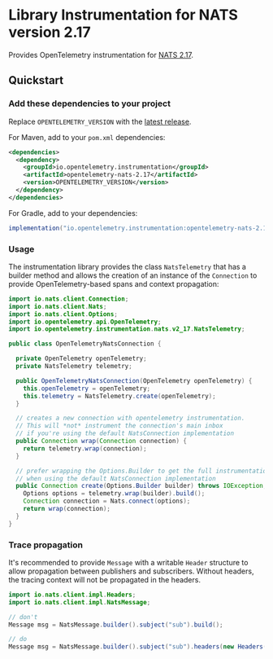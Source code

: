 # Library Instrumentation for NATS version 2.17

Provides OpenTelemetry instrumentation for [NATS 2.17](https://github.com/nats-io/nats.java).

## Quickstart

### Add these dependencies to your project

Replace `OPENTELEMETRY_VERSION` with the [latest
release](https://search.maven.org/search?q=g:io.opentelemetry.instrumentation%20AND%20a:opentelemetry-nats-2.17).

For Maven, add to your `pom.xml` dependencies:

```xml
<dependencies>
  <dependency>
    <groupId>io.opentelemetry.instrumentation</groupId>
    <artifactId>opentelemetry-nats-2.17</artifactId>
    <version>OPENTELEMETRY_VERSION</version>
  </dependency>
</dependencies>
```

For Gradle, add to your dependencies:

```groovy
implementation("io.opentelemetry.instrumentation:opentelemetry-nats-2.17:OPENTELEMETRY_VERSION")
```

### Usage

The instrumentation library provides the class `NatsTelemetry` that has a builder
method and allows the creation of an instance of the `Connection` to provide
OpenTelemetry-based spans and context propagation:

```java
import io.nats.client.Connection;
import io.nats.client.Nats;
import io.nats.client.Options;
import io.opentelemetry.api.OpenTelemetry;
import io.opentelemetry.instrumentation.nats.v2_17.NatsTelemetry;

public class OpenTelemetryNatsConnection {

  private OpenTelemetry openTelemetry;
  private NatsTelemetry telemetry;

  public OpenTelemetryNatsConnection(OpenTelemetry openTelemetry) {
    this.openTelemetry = openTelemetry;
    this.telemetry = NatsTelemetry.create(openTelemetry);
  }

  // creates a new connection with opentelemetry instrumentation.
  // This will *not* instrument the connection's main inbox
  // if you're using the default NatsConnection implementation
  public Connection wrap(Connection connection) {
    return telemetry.wrap(connection);
  }

  // prefer wrapping the Options.Builder to get the full instrumentation
  // when using the default NatsConnection implementation
  public Connection create(Options.Builder builder) throws IOException, InterruptedException {
    Options options = telemetry.wrap(builder).build();
    Connection connection = Nats.connect(options);
    return wrap(connection);
  }
}
```

### Trace propagation

It's recommended to provide `Message` with a writable `Header` structure
to allow propagation between publishers and subscribers. Without headers,
the tracing context will not be propagated in the headers.

```java
import io.nats.client.impl.Headers;
import io.nats.client.impl.NatsMessage;

// don't
Message msg = NatsMessage.builder().subject("sub").build();

// do
Message msg = NatsMessage.builder().subject("sub").headers(new Headers()).build();
```
